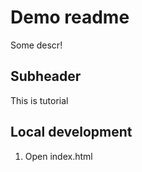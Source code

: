 # Demo readme
Some descr!

## Subheader
This is tutorial

## Local development

1. Open index.html 
